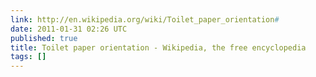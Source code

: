 ```yaml
---
link: http://en.wikipedia.org/wiki/Toilet_paper_orientation#
date: 2011-01-31 02:26 UTC
published: true
title: Toilet paper orientation - Wikipedia, the free encyclopedia
tags: []
---
```




